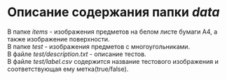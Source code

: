 # Описание содержания папки _data_
В папке _items_ - изображения предметов на белом листе бумаги А4, а также изображение поверхности.  
В папке _test_ - изображения предметов с многоугольниками.  
В файле _test/description.txt_ - описание тестов.  
В файле _test/label.csv_ содержится название тестового изображения и соответствующая ему метка(true/false).  